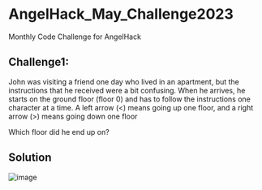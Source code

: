 # AngelHack_May_Challenge2023
Monthly Code Challenge for AngelHack
## Challenge1:

John was visiting a friend one day who lived in an apartment, but the instructions that he
received were a bit confusing. When he arrives, he starts on the ground floor (floor 0) and
has to follow the instructions one character at a time.
A left arrow (<) means going up one floor, and a right arrow (>) means going down one floor

Which floor did he end up on?

## Solution
![image](https://user-images.githubusercontent.com/95111839/236300038-37687d0c-1888-44df-81a9-26fa9e0df26a.png)


